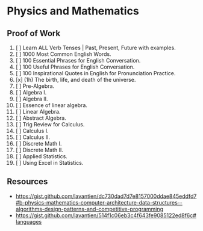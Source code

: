 # Physics and Mathematics

## Proof of Work

1. [ ] Learn ALL Verb Tenses | Past, Present, Future with examples.
2. [ ] 1000 Most Common English Words.
3. [ ] 100 Essential Phrases for English Conversation.
4. [ ] 100 Useful Phrases for English Conversation.
5. [ ] 100 Inspirational Quotes in English for Pronunciation Practice.
6. [x] (1h) The birth, life, and death of the universe.
7. [ ] Pre-Algebra.
8. [ ] Algebra I.
9. [ ] Algebra II.
10. [ ] Essence of linear algebra.
11. [ ] Linear Algebra.
12. [ ] Abstract Algebra.
13. [ ] Trig Review for Calculus.
14. [ ] Calculus I.
15. [ ] Calculus II.
16. [ ] Discrete Math I.
17. [ ] Discrete Math II.
18. [ ] Applied Statistics.
19. [ ] Using Excel in Statistics.

## Resources

- <https://gist.github.com/lavantien/dc730dad7d7e8157000ddae845eddfd7#b-physics-mathematics-computer-architecture-data-structures--algorithms-design-patterns-and-competitive-programming>
- <https://gist.github.com/lavantien/514f1c06eb3c4f643fe9085122ed8f6c#languages>

